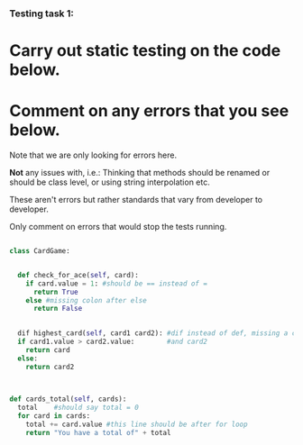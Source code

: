 ### Testing task 1:

# Carry out static testing on the code below.
# Comment on any errors that you see below.

Note that we are only looking for errors here.

**Not** any issues with, i.e.: 
Thinking that methods should be renamed or should be class level, or using string interpolation etc. 

These aren't errors but rather standards that vary from developer to developer. 

Only comment on errors that would stop the tests running.

```python

class CardGame:


  def check_for_ace(self, card):
    if card.value = 1: #should be == instead of =
      return True
    else #missing colon after else
      return False
   

  dif highest_card(self, card1 card2): #dif instead of def, missing a comma between card1 
  if card1.value > card2.value:        #and card2
    return card
  else:
    return card2
  


def cards_total(self, cards):
  total    #should say total = 0
  for card in cards:
    total += card.value #this line should be after for loop
    return "You have a total of" + total
  
```
